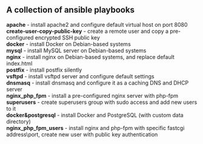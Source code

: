 ## A collection of ansible playbooks 

**apache** - install apache2 and configure default virtual host on port 8080<br />
**create-user-copy-public-key** - create a remote user and copy a pre-configured encrypted SSH public key<br />
**docker** - install Docker on Debian-based systems<br />
**mysql** - install MySQL server on Debian-based systems<br />
**nginx** - install nginx on Debian-based systems, and replace default index.html<br />
**postfix** - install postfix silently<br />
**vsftpd** - install vsftpd server and configure default settings<br />
**dnsmasq** - install dnsmasq and configure it as a caching DNS and DHCP server<br />
**nginx_php_fpm** - install a pre-configured nginx server with php-fpm<br />
**superusers** - create superusers group with sudo access and add new users to it<br />
**docker&postgresql** - install Docker and PostgreSQL (with custom data directory)<br />
**nginx_php_fpm_users** - install nginx and php-fpm with specific fastcgi address\port, create new user with public key authentication<br />